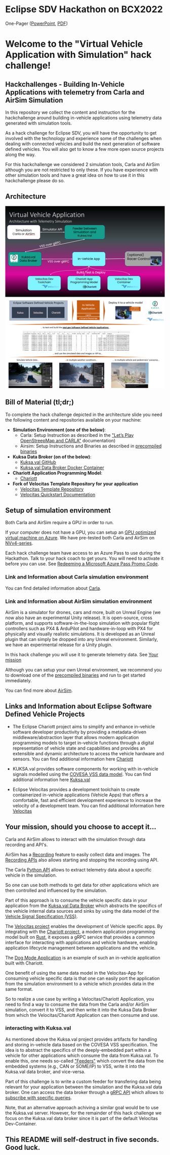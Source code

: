 
# Eclipse SDV Hackathon on BCX2022

One-Pager ([PowerPoint](./assets/BCX_Onepager_Virtual_Vehicle_Application(with_simulation).pptx), [PDF](./assets/BCX_Onepager_Virtual_Vehicle_Application(with_simulation).jpg))

# Welcome to the "Virtual Vehicle Application with Simulation" hack challenge!

## Hackchallenges - Building In-Vehicle Applications with telemetry from Carla and AirSim Simulation

In this repository we collect the content and instruction for the hackchallenge around building in-vehicle applications using telemetry data generated with simulation tools. 

As a hack challenge for Eclipse SDV, you will have the opportunity to get involved with the technology and experience some of the challenges when dealing with connected vehicles and build the next generation of software defined vehicles. You will also get to know a few more open source projects along the way.

For this hackchallenge we considered 2 simulation tools, Carla and AirSim although you are not restricted to only these. If you have experience with other simulation tools and have a great idea on how to use it in this hackchallenge please do so.

## Architecture

![](assets/Virtual_Vehicle_Application_Architecture(1).png)
![](assets/Virtual_Vehicle_Application_Architecture(2).png)

## Bill of Material (tl;dr;)

To complete the hack challenge depicted in the architecture slide you need the following content and repositories available on your machine:

- **Simulation Environment (one of the below)**:
    - Carla: Setup Instruction as described in the ["Let’s Play OpenStreepMap and CARLA"](https://github.com/Eclipse-SDV-Hackathon-BCX/hackchallenge-lets-play-osm-and-carla/blob/main/docs/step-1-first-contact.md) documentation)
    - Airsim: Setup Instructions and Binaries as described in [precompiled binaries](https://github.com/Microsoft/AirSim/releases)
- **Kuksa Data Broker (on of the below)**:
    - [Kuksa.val GitHub](https://github.com/eclipse/kuksa.val/tree/master/kuksa_databroker#build-and-run-databroker)
    - [Kuksa.val Data Broker Docker Container](https://github.com/eclipse/kuksa.val/pkgs/container/kuksa.val%2Fdatabroker)
- **Chariott Application Programming Model**:
    - [Chariott](https://github.com/eclipse/chariott)
- **Fork of Velocitas Template Repository for your application**
    - [Velocitas Template Repository](https://github.com/eclipse-velocitas/vehicle-app-python-template)
    - [Velocitas Quickstart Documentation](https://eclipse-velocitas.github.io/velocitas-docs/docs/tutorials/quickstart/)
 
## Setup of simulation environment

Both Carla and AirSim require a GPU in order to run. 

If your computer does not have a GPU, you can setup an [GPU optimized virtual machine on Azure](https://learn.microsoft.com/en-us/azure/virtual-machines/sizes-gpu). We have pre-tested both Carla and AirSim on [NVv4-series](https://learn.microsoft.com/en-us/azure/virtual-machines/nvv4-series).

Each hack challenge team have access to an Azure Pass to use during the Hackathon. Talk to your hack coach to get yours.
You will need to activate it before you can use. See [Redeeming a Microsoft Azure Pass Promo Code](https://www.microsoftazurepass.com/Home/HowTo?Length=5).

### Link and Information about Carla simulation environment

You can find detailed information about [Carla](carla.org).

### Link and Information about AirSim simulation environment

AirSim is a simulator for drones, cars and more, built on Unreal Engine (we now also have an experimental Unity release). It is open-source, cross platform, and supports software-in-the-loop simulation with popular flight controllers such as PX4 & ArduPilot and hardware-in-loop with PX4 for physically and visually realistic simulations. It is developed as an Unreal plugin that can simply be dropped into any Unreal environment. Similarly, we have an experimental release for a Unity plugin.

In this hack challenge you will use it to generate telemetry data. See [Your mission](#Your-mission-should-you-choose-to-accept-it) 

Although you can setup your own Unreal environment, we recommend you to download one of the [precompiled binaries](https://github.com/Microsoft/AirSim/releases) and run to get started immediately.

You can find more about [AirSim](https://microsoft.github.io/AirSim/).

## Links and Information about Eclipse Software Defined Vehicle Projects

* The Eclipse Chariott project aims to simplify and enhance in-vehicle software developer productivity by providing a metadata-driven middleware/abstraction layer that allows modern application programming models to target in-vehicle functions through a digital representation of vehicle state and capabilities and provides an extensible and dynamic architecture to access the vehicle hardware and sensors.
You can find additional information here [Chariott](https://github.com/eclipse/chariott)

* KUKSA.val provides software components for working with in-vehicle signals modelled using the [COVESA VSS data model](https://covesa.github.io/vehicle_signal_specification/).
You can find additional information here [Kuksa.val](https://github.com/eclipse/kuksa.val)

* Eclipse Velocitas provides a development toolchain to create containerized in-vehicle applications (Vehicle Apps) that offers a comfortable, fast and efficient development experience to increase the velocity of a development team. 
You can find additional information here [Velocitas](https://github.com/eclipse-velocitas) 

## Your mission, should you choose to accept it...

Carla and AirSim allows to interact with the simulation through data recording and API's.  

AirSim has a [Recording](https://microsoft.github.io/AirSim/settings/#recording) feature to easily collect data and images. The [Recording APIs](https://microsoft.github.io/AirSim/apis/#recording-apis) also allows starting and stopping the recording using API.

The Carla [Python API](https://carla.readthedocs.io/en/latest/python_api/) allows to extract telemetry data about a specific vehicle in the simulation. 

So one can use both methods to get data for other applications which are then controlled and influenced by the simulation. 

Part of this approach is to consume the vehicle specific data in your application from the [Kuksa.val Data Broker](https://github.com/eclipse/kuksa.val/tree/master/kuksa_databroker) which abstracts the specifics of the vehicle internal data sources and sinks by using the data model of the [Vehicle Signal Specification (VSS)](https://covesa.github.io/vehicle_signal_specification/).

The [Velocitas project](https://eclipse-velocitas.github.io/velocitas-docs/) enables the development of Vehicle specific apps. By integrating with the [Chariott project](https://github.com/eclipse/chariott), a modern application programming model built on [Rust](https://www.rust-lang.org/), it exposes a gRPC service that provides a common interface for interacting with applications and vehicle hardware, enabling application lifecycle management between applications and the vehicle.

The [Dog Mode Application](https://github.com/eclipse/chariott/blob/main/examples/applications/README.md) is an example of such an in-vehicle application built with Chariott.   

One benefit of using the same data model in the Velocitas-App for consuming vehicle specific data is that one can easily port the application from the simulation environment to a vehicle which provides data in the same format.

So to realize a use case by writing a Velocitas/Chariott Application, you need to find a way to consume the data from the Carla and/or AirSim simulation, convert it to VSS, and then write it into the Kuksa Data Broker from which the Velocitas/Chariott Application can then consume and use. 

### interacting with Kuksa.val

As mentioned above the Kuksa.val project provides artifacts for handling and storing in-vehicle data based on the COVESA VSS specification. The idea is to abstract the specifics of the deeply-embedded part within a vehicle for other applications which consume the data from Kuksa.val. To enable this, one needs so-called ["Feeders"](https://github.com/eclipse/kuksa.val.feeders) which convert the data from the embedded systems (e.g., CAN or SOME/IP) to VSS, write it into the Kuksa.val data broker, and vice-versa. 

Part of this challenge is to write a custom feeder for transfering data being relevant for your application between the simulation and the Kuksa.val data broker. One can access the data broker through a [gRPC API](https://github.com/eclipse/kuksa.val/tree/master/kuksa_databroker#test-the-broker---run-clientcli) which allows to [subscribe with specific queries](https://github.com/eclipse/kuksa.val/blob/master/kuksa_databroker/doc/QUERY.md). 

Note, that an alternative approach achiving a similar goal would be to use the Kuksa.val server. However, for the remainder of this hack challenge we focus on the Kuksa.val data broker since it is part of the default Velocitas Dev-Container. 

## This README will self-destruct in five seconds. Good luck.